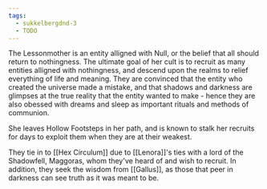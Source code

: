```yaml
---
tags:
  - sukkelbergdnd-3
  - TODO
---
```

The Lessonmother is an entity alligned with Null, or the belief that all should return to nothingness. The ultimate goal of her cult is to recruit as many entities alligned with nothingness, and descend upon the realms to relief everything of life and meaning. They are convinced that the entity who created the universe made a mistake, and that shadows and darkness are glimpses at the true reality that the entity wanted to make - hence they are also obessed with dreams and sleep as important rituals and methods of communion.

She leaves Hollow Footsteps in her path, and is known to stalk her recruits for days to exploit them when they are at their weakest.

They tie in to [[Hex Circulum]] due to [[Lenora]]'s ties with a lord of the Shadowfell, Maggoras, whom they've heard of and wish to recruit. In addition, they seek the wisdom from [[Gallus]], as those that peer in darkness can see truth as it was meant to be.
